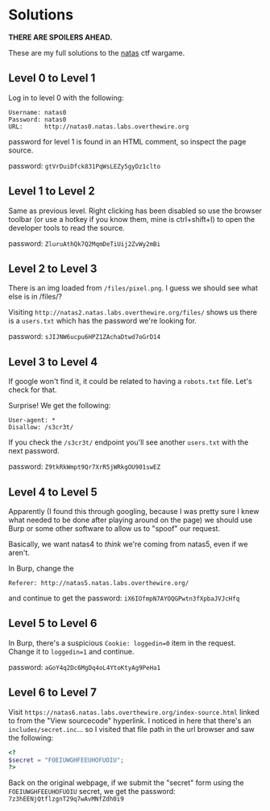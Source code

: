 # Solutions
**THERE ARE SPOILERS AHEAD.**

These are my full solutions to the [natas](http://overthewire.org/wargames/natas/) ctf wargame.

## Level 0 to Level 1
Log in to level 0 with the following:

```
Username: natas0
Password: natas0
URL:      http://natas0.natas.labs.overthewire.org
```

password for level 1 is found in an HTML comment, so inspect the page source.

password: `gtVrDuiDfck831PqWsLEZy5gyDz1clto`

## Level 1 to Level 2
Same as previous level. Right clicking has been disabled so use the browser toolbar (or use a hotkey if you know them, mine is ctrl+shift+I) to open the developer tools to read the source.

password: `ZluruAthQk7Q2MqmDeTiUij2ZvWy2mBi`

## Level 2 to Level 3
There is an img loaded from `/files/pixel.png`. I guess we should see what else is in /files/?

Visiting `http://natas2.natas.labs.overthewire.org/files/` shows us there is a `users.txt` which has the password we're looking for.

password: `sJIJNW6ucpu6HPZ1ZAchaDtwd7oGrD14`

## Level 3 to Level 4
If google won't find it, it could be related to having a `robots.txt` file. Let's check for that.

Surprise! We get the following:

```
User-agent: *
Disallow: /s3cr3t/
```

If you check the `/s3cr3t/` endpoint you'll see another `users.txt` with the next password.

password: `Z9tkRkWmpt9Qr7XrR5jWRkgOU901swEZ`

## Level 4 to Level 5
Apparently (I found this through googling, because I was pretty sure I knew what needed to be done after playing around on the page) we should use Burp or some other software to allow us to "spoof" our request.

Basically, we want natas4 to _think_ we're coming from natas5, even if we aren't.

In Burp, change the

`Referer: http://natas5.natas.labs.overthewire.org/`

and continue to get the password: `iX6IOfmpN7AYOQGPwtn3fXpbaJVJcHfq`

## Level 5 to Level 6
In Burp, there's a suspicious `Cookie: loggedin=0` item in the request. Change it to `loggedin=1` and continue.

password: `aGoY4q2Dc6MgDq4oL4YtoKtyAg9PeHa1`

## Level 6 to Level 7
Visit `https://natas6.natas.labs.overthewire.org/index-source.html` linked to from the "View sourcecode" hyperlink. I noticed in here that there's an `includes/secret.inc`... so I visited that file path in the url browser and saw the following:

```php
<?
$secret = "FOEIUWGHFEEUHOFUOIU";
?>
```

Back on the original webpage, if we submit the "secret" form using the `FOEIUWGHFEEUHOFUOIU` secret, we get the password: `7z3hEENjQtflzgnT29q7wAvMNfZdh0i9`


